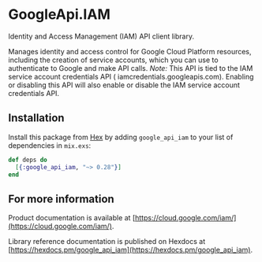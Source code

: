 # GoogleApi.IAM

Identity and Access Management (IAM) API client library.

 Manages identity and access control for Google Cloud Platform resources, including the creation of service accounts, which you can use to authenticate to Google and make API calls. *Note:* This API is tied to the IAM service account credentials API ( iamcredentials.googleapis.com). Enabling or disabling this API will also enable or disable the IAM service account credentials API. 

## Installation

Install this package from [Hex](https://hex.pm) by adding
`google_api_iam` to your list of dependencies in `mix.exs`:

```elixir
def deps do
  [{:google_api_iam, "~> 0.28"}]
end
```

## For more information

Product documentation is available at [https://cloud.google.com/iam/](https://cloud.google.com/iam/).

Library reference documentation is published on Hexdocs at
[https://hexdocs.pm/google_api_iam](https://hexdocs.pm/google_api_iam).
